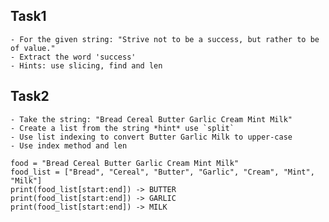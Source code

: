 ## Task1
    - For the given string: "Strive not to be a success, but rather to be of value."
    - Extract the word 'success'
    - Hints: use slicing, find and len

## Task2
    - Take the string: "Bread Cereal Butter Garlic Cream Mint Milk"
    - Create a list from the string *hint* use `split`
    - Use list indexing to convert Butter Garlic Milk to upper-case
    - Use index method and len

    food = "Bread Cereal Butter Garlic Cream Mint Milk"
    food_list = ["Bread", "Cereal", "Butter", "Garlic", "Cream", "Mint", "Milk"]
    print(food_list[start:end]) -> BUTTER
    print(food_list[start:end]) -> GARLIC
    print(food_list[start:end]) -> MILK
